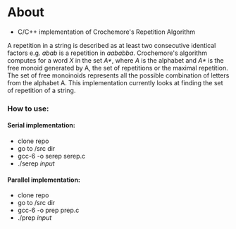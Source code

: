 # About
* C/C++ implementation of Crochemore's Repetition Algorithm

A repetition in a string is described as at least two consecutive identical factors e.g. _abab_ is a repetition in _aababba_. 
Crochemore's algorithm computes for a word _X_ in the set _A*_, where _A_ is the alphabet and _A*_ is the free monoid generated by A, the set of repetitions or the maximal repetition. 
The set of free monoinoids represents all the possible combination of letters from the alphabet A.
This implementation currently looks at finding the set of repetition of a string.
### How to use:
#### Serial implementation:
* clone repo
* go to /src dir
* gcc-6 -o serep serep.c
* ./serep *input* 
#### Parallel implementation:
* clone repo
* go to /src dir
* gcc-6 -o prep prep.c
* ./prep *input* 
